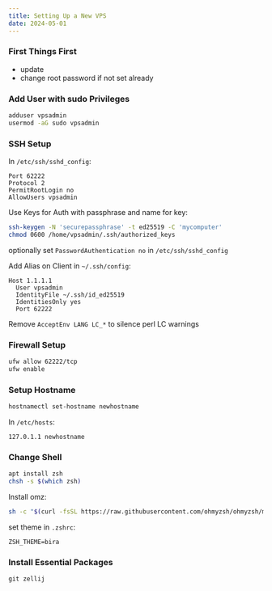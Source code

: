 ```yaml
---
title: Setting Up a New VPS
date: 2024-05-01
---
```

### First Things First
- update
- change root password if not set already

### Add User with sudo Privileges
```bash
adduser vpsadmin
usermod -aG sudo vpsadmin
```

### SSH Setup
In `/etc/ssh/sshd_config`:
```
Port 62222
Protocol 2
PermitRootLogin no
AllowUsers vpsadmin
```

Use Keys for Auth with passphrase and name for key:

```bash
ssh-keygen -N 'securepassphrase' -t ed25519 -C 'mycomputer'
chmod 0600 /home/vpsadmin/.ssh/authorized_keys
```
optionally set `PasswordAuthentication no` in `/etc/ssh/sshd_config`

Add Alias on Client in `~/.ssh/config`:
```
Host 1.1.1.1
  User vpsadmin
  IdentityFile ~/.ssh/id_ed25519
  IdentitiesOnly yes
  Port 62222
```
Remove `AcceptEnv LANG LC_*` to silence perl LC warnings

### Firewall Setup
```bash
ufw allow 62222/tcp
ufw enable
```

### Setup Hostname
```bash
hostnamectl set-hostname newhostname
```
In `/etc/hosts`:
```
127.0.1.1 newhostname
```

### Change Shell
```bash
apt install zsh
chsh -s $(which zsh)
```
Install omz:
```bash
sh -c "$(curl -fsSL https://raw.githubusercontent.com/ohmyzsh/ohmyzsh/master/tools/install.sh)"
```
set theme in `.zshrc`:
```
ZSH_THEME=bira
```

### Install Essential Packages
```git zellij```
